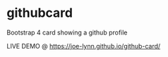 # githubcard
Bootstrap 4 card showing a github profile

LIVE DEMO @ https://joe-lynn.github.io/github-card/
